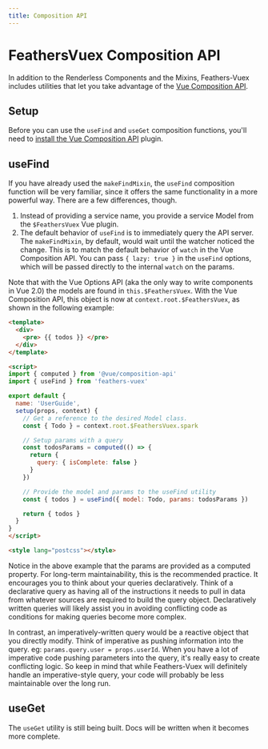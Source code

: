 ```yaml
---
title: Composition API
---
```


# FeathersVuex Composition API <Badge text="3.0.0+" />

In addition to the Renderless Components and the Mixins, Feathers-Vuex includes utilities that let you take advantage of the [Vue Composition API](https://github.com/vuejs/composition-api).

## Setup

Before you can use the `useFind` and `useGet` composition functions, you'll need to [install the Vue Composition API](https://github.com/vuejs/composition-api#Installation) plugin.

## useFind <Badge text="3.0.0+" />

If you have already used the `makeFindMixin`, the `useFind` composition function will be very familiar, since it offers the same functionality in a more powerful way.  There are a few differences, though.

1. Instead of providing a service name, you provide a service Model from the `$FeathersVuex` Vue plugin.
1. The default behavior of `useFind` is to immediately query the API server. The `makeFindMixin`, by default, would wait until the watcher noticed the change.  This is to match the default behavior of `watch` in the Vue Composition API.  You can pass `{ lazy: true }` in the `useFind` options, which will be passed directly to the internal `watch` on the params.

Note that with the Vue Options API (aka the only way to write components in Vue 2.0) the models are found in `this.$FeathersVuex`.  With the Vue Composition API, this object is now at `context.root.$FeathersVuex`, as shown in the following example:

```html
<template>
  <div>
    <pre> {{ todos }} </pre>
  </div>
</template>

<script>
import { computed } from '@vue/composition-api'
import { useFind } from 'feathers-vuex'

export default {
  name: 'UserGuide',
  setup(props, context) {
    // Get a reference to the desired Model class.
    const { Todo } = context.root.$FeathersVuex.spark

    // Setup params with a query
    const todosParams = computed(() => {
      return {
        query: { isComplete: false }
      }
    })

    // Provide the model and params to the useFind utility
    const { todos } = useFind({ model: Todo, params: todosParams })

    return { todos }
  }
}
</script>

<style lang="postcss"></style>
```

Notice in the above example that the params are provided as a computed property.  For long-term maintainability, this is the recommended practice.  It encourages you to think about your queries declaratively.  Think of a declarative query as having all of the instructions it needs to pull in data from whatever sources are required to build the query object. Declaratively written queries will likely assist you in avoiding conflicting code as conditions for making queries become more complex.

In contrast, an imperatively-written query would be a reactive object that you directly modify.  Think of imperative as pushing information into the query.  eg: `params.query.user = props.userId`.  When you have a lot of imperative code pushing parameters into the query, it's really easy to create conflicting logic.  So keep in mind that while Feathers-Vuex will definitely handle an imperative-style query, your code will probably be less maintainable over the long run.

## useGet <Badge text="3.0.0+" />

The `useGet` utility is still being built.  Docs will be written when it becomes more complete.